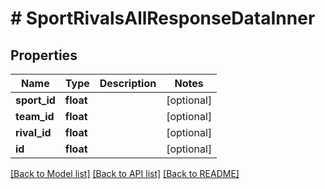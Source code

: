 # # SportRivalsAllResponseDataInner

## Properties

Name | Type | Description | Notes
------------ | ------------- | ------------- | -------------
**sport_id** | **float** |  | [optional]
**team_id** | **float** |  | [optional]
**rival_id** | **float** |  | [optional]
**id** | **float** |  | [optional]

[[Back to Model list]](../../README.md#models) [[Back to API list]](../../README.md#endpoints) [[Back to README]](../../README.md)
